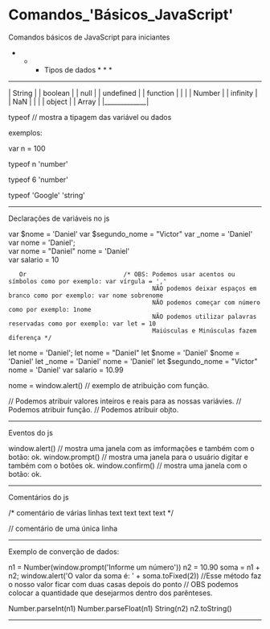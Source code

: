 # Comandos_'Básicos_JavaScript'
Comandos básicos de JavaScript para iniciantes


* * * Tipos de dados * * * 
 _____________
| String      |
| boolean     |
| null        |
| undefined   |
| function    |
|             |
| Number      |
|  infinity   |
|  NaN        |
|             |
| object      |
|   Array     |
|_____________|

typeof // mostra a tipagem das variável ou dados
 
exemplos:

var n = 100
 
typeof n
'number'

typeof 6 
'number'

typeof 'Google'
'string'

------------------------------------------------------------------------------------------------------------------------------------------------------------------------------------------

Declarações de variáveis no js

 var $nome = 'Daniel'
 var $segundo_nome = "Victor"
 var _nome = 'Daniel'
 var nome = 'Daniel';  
 var nome = "Daniel"
 nome = 'Daniel'                  
 var salario = 10
 
  
       Or                           /* OBS: Podemos usar acentos ou símbolos como por exemplo: var vírgula = ',' 
                                            NÃO podemos deixar espaços em branco como por exemplo: var nome sobrenome
                                            NÃO podemos começar com número como por exemplo: 1nome 
                                            NÃO podemos utilizar palavras reservadas como por exemplo: var let = 10
                                            Maiúsculas e Minúsculas fazem diferença */

 let nome = 'Daniel'; 
 let nome = "Daniel"
 let $nome = 'Daniel'
 $nome = 'Daniel'
 let _nome = 'Daniel'
 nome = 'Daniel'
 let $segundo_nome = "Victor"
 nome = 'Daniel'
 var salario = 10.99 

 nome = window.alert() // exemplo de atribuição com função.

// Podemos atribuir valores inteiros e reais para as nossas variávies.
// Podemos atribuir função.
// Podemos atribuir objto.


------------------------------------------------------------------------------------------------------------------------------------------------------------------------------------------

Eventos do js

window.alert() // mostra uma janela com  as imformações  e também com o botão: ok.
window.prompt() // mostra uma janela para o usuário digitar e também com o botões ok.
window.confirm() // mostra uma janela com o botão: ok.

------------------------------------------------------------------------------------------------------------------------------------------------------------------------------------------

Comentários do js
 
/* comentário de várias linhas
  text
  text
  text
  text
*/ 

// comentário de uma única linha

------------------------------------------------------------------------------------------------------------------------------------------------------------------------------------------

Exemplo de converção de dados:

n1 = Number(window.prompt('Informe um número'))
n2 = 10.90
soma = n1 + n2;
window.alert('O valor da soma é: ' + soma.toFixed(2))    //Esse método faz o nosso valor ficar com duas casas depois do ponto
                                                        // OBS podemos colocar a quantidade que desejarmos dentro dos parênteses. 

Number.parseInt(n1)
Number.parseFloat(n1)
String(n2)
n2.toString()

------------------------------------------------------------------------------------------------------------------------------------------------------------------------------------------



